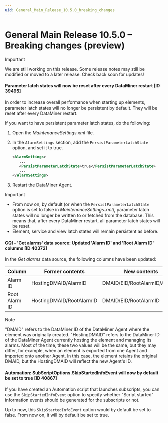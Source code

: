 ```yaml
---
uid: General_Main_Release_10.5.0_breaking_changes
---
```


# General Main Release 10.5.0 – Breaking changes (preview)

> [!IMPORTANT]
> We are still working on this release. Some release notes may still be modified or moved to a later release. Check back soon for updates!

#### Parameter latch states will now be reset after every DataMiner restart [ID 39495]

<!-- MR 10.5.0 - FR 10.4.9 -->

In order to increase overall performance when starting up elements, parameter latch states will no longer be persistent by default. They will be reset after every DataMiner restart.

If you want to have persistent parameter latch states, do the following:

1. Open the *MaintenanceSettings.xml* file.

1. In the `AlarmSettings` section, add the `PersistParameterLatchState` option, and set it to true.

   ```xml
   <AlarmSettings>
      ...
      <PersistParameterLatchState>true</PersistParameterLatchState>
      ...
   </AlarmSettings>
   ```

1. Restart the DataMiner Agent.

> [!IMPORTANT]
>
> - From now on, by default (or when the `PersistParameterLatchState` option is set to false in *MaintenanceSettings.xml*), parameter latch states will no longer be written to or fetched from the database. This means that, after every DataMiner restart, all parameter latch states will be reset.
> - Element, service and view latch states will remain persistent as before.

#### GQI - 'Get alarms' data source: Updated 'Alarm ID' and 'Root Alarm ID' columns [ID 40372]

<!-- MR 10.5.0 - FR 10.4.11 -->

In the *Get alarms* data source, the following columns have been updated:

| Column | Former contents | New contents |
|--------|-----------------|--------------|
| Alarm ID      | HostingDMAID/AlarmID     | DMAID/EID/RootAlarmID/AlarmID |
| Root Alarm ID | HostingDMAID/RootAlarmID | DMAID/EID/RootAlarmID         |

> [!NOTE]
> "DMAID" refers to the DataMiner ID of the DataMiner Agent where the element was originally created. "HostingDMAID" refers to the DataMiner ID of the DataMiner Agent currently hosting the element and managing its alarms. Most of the time, these two values will be the same, but they may differ, for example, when an element is exported from one Agent and imported onto another Agent. In this case, the element retains the original DMAID, but the HostingDMAID will reflect the new Agent's ID.

#### Automation: SubScriptOptions.SkipStartedInfoEvent will now by default be set to true [ID 40867]

<!-- MR 10.5.0 - FR 10.4.12 -->

If you have created an Automation script that launches subscripts, you can use the `SkipStartedInfoEvent` option to specify whether "Script started" information events should be generated for the subscripts or not.

Up to now, this `SkipStartedInfoEvent` option would by default be set to false. From now on, it will by default be set to true.
